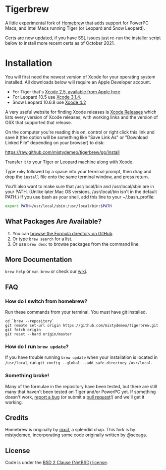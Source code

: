 Tigerbrew
=========

A little experimental fork of [Homebrew][homebrew] that adds support for PowerPC Macs, and Intel Macs running Tiger (or Leopard and Snow Leopard).

Certs are now updated, if you have SSL issues just re-run the installer script below to install more recent certs as of October 2021.

Installation
============

You will first need the newest version of Xcode for your operating system installed. All downloads below will require an Apple Developer account.

* For Tiger that's [Xcode 2.5, available from Apple here](https://developer.apple.com/download/more/?=xcode%202.5)
* For Leopard 10.5 use [Xcode 3.1.4](https://developer.apple.com/services-account/download?path=/Developer_Tools/xcode_3.1.4_developer_tools/xcode314_2809_developerdvd.dmg).
* Snow Leopard 10.6.8 use [Xcode 4.2](https://developer.apple.com/services-account/download?path=/Developer_Tools/xcode_4.2_for_snow_leopard/xcode_4.2_for_snow_leopard.dmg)

A very useful website for finding Xcode releases is [Xcode Releases](https://xcodereleases.com/) which lists every version of Xcode releases, with working links and the version of OSX that supported that release.

On the computer you're reading this on, control or right click this link and save it (the option will be something like "Save Link As" or "Download Linked File" depending on your browser) to disk:

<https://raw.github.com/mistydemeo/tigerbrew/go/install>

Transfer it to your Tiger or Leopard machine along with Xcode.

<!-- Advanced users may wish to use TenFourFox instead -->

Type `ruby` followed by a space into your terminal prompt, then drag and drop the `install` file onto the same terminal window, and press return.

You'll also want to make sure that /usr/local/bin and /usr/local/sbin are in your PATH. (Unlike later Mac OS versions, /usr/local/bin isn't in the default PATH.) If you use bash as your shell, add this line to your ~/.bash_profile:

```sh
export PATH=/usr/local/sbin:/usr/local/bin:$PATH
```

What Packages Are Available?
----------------------------
1. You can [browse the Formula directory on GitHub][formula].
2. Or type `brew search` for a list.
3. Or use `brew desc` to browse packages from the command line.

More Documentation
------------------
`brew help` or `man brew` or check our [wiki][].

FAQ
---

### How do I switch from homebrew?

Run these commands from your terminal. You must have git installed.

```
cd `brew --repository`
git remote set-url origin https://github.com/mistydemeo/tigerbrew.git
git fetch origin
git reset --hard origin/master
```

### How do I run `brew update`?

If you have trouble running `brew update` when your installation is located in `/usr/local`, run `git config --global --add safe.directory /usr/local`.

### Something broke!

Many of the formulae in the repository have been tested, but there are still many that haven't been tested on Tiger and/or PowerPC yet. If something doesn't work, [report a bug][issues] (or submit a [pull request][prs]!) and we'll get it working.

Credits
-------

Homebrew is originally by [mxcl][mxcl], a splendid chap. This fork is by [mistydemeo](https://github.com/mistydemeo), incorporating some code originally written by @sceaga.

License
-------
Code is under the [BSD 2 Clause (NetBSD) license][license].

[Homebrew]:http://brew.sh
[wiki]:https://github.com/mistydemeo/tigerbrew/wiki
[mxcl]:http://twitter.com/mxcl
[formula]:https://github.com/mistydemeo/tigerbrew/tree/master/Library/Formula
[license]:https://github.com/mistydemeo/tigerbrew/blob/master/LICENSE.txt
[issues]:https://github.com/mistydemeo/tigerbrew/issues
[prs]:https://github.com/mistydemeo/tigerbrew/pulls
[tip]:https://www.gratipay.com/mistydemeo/
